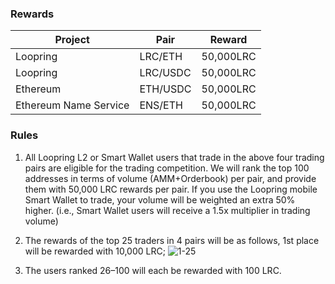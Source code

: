 ### Rewards
| Project | Pair  | Reward |
|-------|-------|------|
| Loopring | LRC/ETH  | 50,000LRC    |
| Loopring | LRC/USDC  | 50,000LRC    | 
| Ethereum | ETH/USDC | 50,000LRC   |
| Ethereum Name Service| ENS/ETH | 50,000LRC   |


### Rules
1. All Loopring L2 or Smart Wallet users that trade in the above four trading pairs are eligible for the trading competition. We will rank the top 100 addresses in terms of volume (AMM+Orderbook) per pair, and provide them with 50,000 LRC rewards per pair. If you use the Loopring mobile Smart Wallet to trade, your volume will be weighted an extra 50% higher. (i.e., Smart Wallet users will receive a 1.5x multiplier in trading volume)

2. The rewards of the top 25 traders in 4 pairs will be as follows, 1st place will be rewarded with 10,000 LRC;
![1-25](https://user-images.githubusercontent.com/43159703/172281054-ef0c89a8-5b45-4581-9d8a-cf2f0d71d756.png)

3. The users ranked 26–100 will each be rewarded with 100 LRC.

